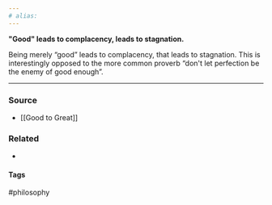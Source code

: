 ```yaml
---
# alias:
---
```

**"Good" leads to complacency, leads to stagnation.**

Being merely “good” leads to complacency, that leads to stagnation. This is interestingly opposed to the more common proverb “don't let perfection be the enemy of good enough”.

---
### Source
- [[Good to Great]]

### Related
- 

#### Tags
#philosophy 